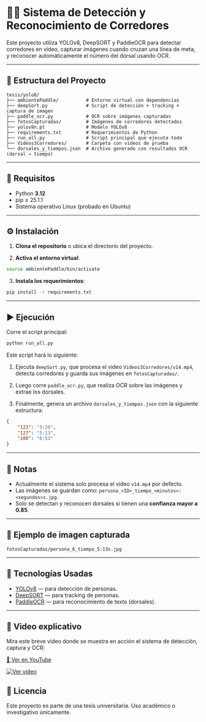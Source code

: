 # 🏃‍♂️ Sistema de Detección y Reconocimiento de Corredores

Este proyecto utiliza YOLOv8, DeepSORT y PaddleOCR para detectar corredores en video, capturar imágenes cuando cruzan una línea de meta, y reconocer automáticamente el número del dorsal usando OCR.

---

## 📁 Estructura del Proyecto

```
tesis/yolo8/
├── ambientePaddle/          # Entorno virtual con dependencias
├── deepSort.py              # Script de detección + tracking + captura de imagen
├── paddle_ocr.py            # OCR sobre imágenes capturadas
├── fotosCapturadas/         # Imágenes de corredores detectados
├── yolov8n.pt               # Modelo YOLOv8
├── requirements.txt         # Requerimientos de Python
├── run_all.py               # Script principal que ejecuta todo
├── Videos3Corredores/       # Carpeta con videos de prueba
└── dorsales_y_tiempos.json  # Archivo generado con resultados OCR (dorsal → tiempo)
```

---

## 🚀 Requisitos

- Python **3.12**
- pip ≥ 25.1.1
- Sistema operativo Linux (probado en Ubuntu)

---

## ⚙️ Instalación

1. **Clona el repositorio** o ubica el directorio del proyecto.

2. **Activa el entorno virtual**:

```bash
source ambientePaddle/bin/activate
```

3. **Instala los requerimientos**:

```bash
pip install -r requirements.txt
```

---

## ▶️ Ejecución

Corre el script principal:

```bash
python run_all.py
```

Este script hará lo siguiente:

1. Ejecuta `deepSort.py`, que procesa el video `Videos3Corredores/v14.mp4`, detecta corredores y guarda sus imágenes en `fotosCapturadas/`.

2. Luego corre `paddle_ocr.py`, que realiza OCR sobre las imágenes y extrae los dorsales.

3. Finalmente, genera un archivo `dorsales_y_tiempos.json` con la siguiente estructura:

```json
{
    "123": "3:20",
    "127": "5:13",
    "108": "6:53"
}
```

---

## 📌 Notas

- Actualmente el sistema solo procesa el video `v14.mp4` por defecto.
- Las imágenes se guardan como: `persona_<ID>_tiempo_<minutos>:<segundos>s.jpg`.
- Solo se detectan y reconocen dorsales si tienen una **confianza mayor a 0.85**.

---

## 📸 Ejemplo de imagen capturada

```
fotosCapturadas/persona_6_tiempo_5:13s.jpg
```

---

## 🧠 Tecnologías Usadas

- [YOLOv8](https://docs.ultralytics.com) — para detección de personas.
- [DeepSORT](https://github.com/mikel-brostrom/Yolov5_DeepSort_Pytorch) — para tracking de personas.
- [PaddleOCR](https://github.com/PaddlePaddle/PaddleOCR) — para reconocimiento de texto (dorsales).

---
## 🎥 Video explicativo

Mira este breve video donde se muestra en acción el sistema de detección, captura y OCR:


[🔗 Ver en YouTube](https://youtu.be/yAxhWeii_Tg)

[![Ver video](https://img.youtube.com/vi/yAxhWeii_Tg/0.jpg)](https://youtu.be/yAxhWeii_Tg)

## 📂 Licencia

Este proyecto es parte de una tesis universitaria. Uso académico o investigativo únicamente.
